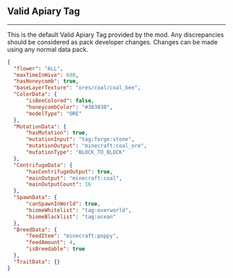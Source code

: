 ## **Valid Apiary Tag**
***
This is the default Valid Apiary Tag provided by the mod. Any discrepancies should be considered as pack developer changes. Changes can be made using any normal data pack.

```json
{  
  "flower": "ALL",  
  "maxTimeInHive": 600,  
  "hasHoneycomb": true,  
  "baseLayerTexture": "ores/coal/coal_bee",  
  "ColorData": {  
	  "isBeeColored": false,  
	  "honeycombColor": "#303030",  
	  "modelType": "ORE"  
  },  
  "MutationData": {  
	  "hasMutation": true,  
	  "mutationInput": "tag:forge:stone",  
	  "mutationOutput": "minecraft:coal_ore",  
	  "mutationType": "BLOCK_TO_BLOCK"  
  },  
  "CentrifugeData": {  
	  "hasCentrifugeOutput": true,  
	  "mainOutput": "minecraft:coal",  
	  "mainOutputCount": 16  
  },  
  "SpawnData": {  
	  "canSpawnInWorld": true,  
	  "biomeWhitelist": "tag:overworld",  
	  "biomeBlacklist": "tag:ocean"  
  },  
  "BreedData": {  
	  "feedItem": "minecraft:poppy",  
	  "feedAmount": 4,  
	  "isBreedable": true  
  },  
  "TraitData": {}  
}
```
<!--stackedit_data:
eyJoaXN0b3J5IjpbLTEzNzE0ODQ2MzZdfQ==
-->